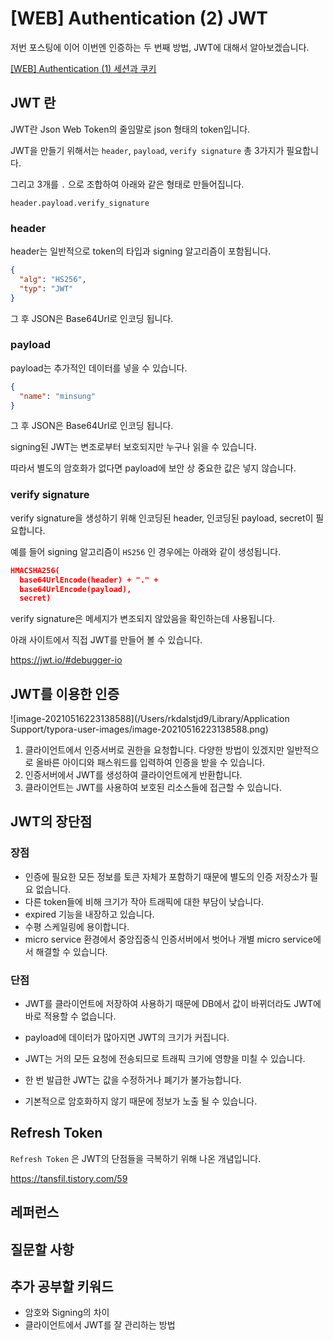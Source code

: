 # [WEB] Authentication (2) JWT

저번 포스팅에 이어 이번엔 인증하는 두 번째 방법, JWT에 대해서 알아보겠습니다.

[[WEB] Authentication (1) 세션과 쿠키](https://ssungkang.tistory.com/entry/WEB-Authentication-1-%EC%84%B8%EC%85%98%EA%B3%BC-%EC%BF%A0%ED%82%A4)



## JWT 란

JWT란 Json Web Token의 줄임말로 json 형태의 token입니다.

JWT을 만들기 위해서는 `header`, `payload`, `verify signature` 총 3가지가 필요합니다.

그리고 3개를 `.` 으로 조합하여 아래와 같은 형태로 만들어집니다.

``` 
header.payload.verify_signature
```

 

### header

header는 일반적으로 token의 타입과 signing 알고리즘이 포함됩니다.

``` json
{
  "alg": "HS256",
  "typ": "JWT"
}
```

그 후 JSON은 Base64Url로 인코딩 됩니다.



### payload

payload는 추가적인 데이터를 넣을 수 있습니다.

``` json
{
  "name": "minsung"
}
```

그 후 JSON은 Base64Url로 인코딩 됩니다.

signing된 JWT는 변조로부터 보호되지만 누구나 읽을 수 있습니다.

따라서 별도의 암호화가 없다면 payload에 보안 상 중요한 값은 넣지 않습니다.



### verify signature

verify signature을 생성하기 위해 인코딩된 header, 인코딩된 payload, secret이 필요합니다.

예를 들어 signing 알고리즘이 `HS256` 인 경우에는 아래와 같이 생성됩니다.

``` json
HMACSHA256(
  base64UrlEncode(header) + "." +
  base64UrlEncode(payload),
  secret)
```



verify signature은 메세지가 변조되지 않았음을 확인하는데 사용됩니다.



아래 사이트에서 직접 JWT를 만들어 볼 수 있습니다.

https://jwt.io/#debugger-io





## JWT를 이용한 인증

![image-20210516223138588](/Users/rkdalstjd9/Library/Application Support/typora-user-images/image-20210516223138588.png)

1. 클라이언트에서 인증서버로 권한을 요청합니다. 다양한 방법이 있겠지만 일반적으로 올바른 아이디와 패스워드를 입력하여 인증을 받을 수 있습니다.
2. 인증서버에서 JWT를 생성하여 클라이언트에게 반환합니다.
3. 클라이언트는 JWT를 사용하여 보호된 리소스들에 접근할 수 있습니다.







## JWT의 장단점

### 장점

* 인증에 필요한 모든 정보를 토큰 자체가 포함하기 때문에 별도의 인증 저장소가 필요 없습니다.
* 다른 token들에 비해 크기가 작아 트래픽에 대한 부담이 낮습니다.
* expired 기능을 내장하고 있습니다.
* 수평 스케일링에 용이합니다.
* micro service 환경에서 중앙집중식 인증서버에서 벗어나 개별 micro service에서 해결할 수 있습니다.

### 단점

* JWT를 클라이언트에 저장하여 사용하기 때문에 DB에서 값이 바뀌더라도 JWT에 바로 적용할 수 없습니다.

* payload에 데이터가 많아지면 JWT의 크기가 커집니다.
* JWT는 거의 모든 요청에 전송되므로 트래픽 크기에 영향을 미칠 수 있습니다.
* 한 번 발급한 JWT는 값을 수정하거나 폐기가 불가능합니다.
* 기본적으로 암호화하지 않기 때문에 정보가 노출 될 수 있습니다.





## Refresh Token

`Refresh Token` 은 JWT의 단점들을 극복하기 위해 나온 개념입니다.

https://tansfil.tistory.com/59





## 레퍼런스





## 질문할 사항



## 추가 공부할 키워드

* 암호와 Signing의 차이
* 클라이언트에서 JWT를 잘 관리하는 방법